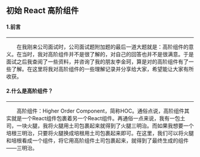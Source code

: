 ## 初始 React 高阶组件

#### 1.前言
---
&emsp;&emsp;在我刚来公司面试时，公司面试题附加题的最后一道大题就是：高阶组件的意义。在当时，我对高阶组件并不是很了解的，对自己的回答也并不是很满意。于是面试之后我查阅了一些资料，并咨询了我的朋友李金珂，算是对的高阶组件有了一些了解。在这里将我对高阶组件的一些理解记录并分享给大家，希望能让大家有所收获。

#### 2.什么是高阶组件？
---
&emsp;&emsp;高阶组件：Higher Order Component，简称HOC。通俗点说，高阶组件其实就是一个React组件包裹着另一个React组件。再通俗一点来说，我有一包土司，一块火腿，我将火腿用土司包裹起来就得到了火腿三明治。而如果我想要一个培根三明治，只要将火腿换成培根用土司包裹起来即可。在这里，我们可以将火腿和培根看成一个组件，将它用高阶组件土司包裹起来，就得到了最终生成的组件——三明治。